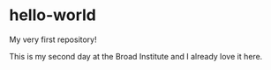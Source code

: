 # hello-world
My very first repository!

This is my second day at the Broad Institute and I already love it here. 
